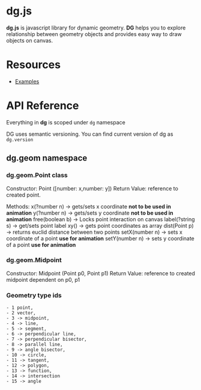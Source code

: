 # dg.js
**dg.js** is javascript library for dynamic geometry. **DG** helps you to explore relationship between 
geometry objects and provides easy way to draw objects on canvas. 

# Resources

- [Examples](http://)

# API Reference

Everything in **dg** is scoped under `dg` namespace

DG uses semantic versioning. You can find current version of dg as `dg.version`

## dg.geom namespace

### dg.geom.Point class

Constructor: Point ([number: x,number: y])
Return Value: reference to created point.

Methods:
	x(?number n) -> gets/sets x coordinate **not to be used in animation**
	y(?number n) -> gets/sets y coordinate **not to be used in animation**
	free(boolean b) -> Locks point interaction on canvas
	label(?string s) -> get/sets point label
	xy() -> gets point coordinates as array
	dist(Point p) -> returns euclid distance between two points
	setX(number n) -> sets x coordinate of a point **use for animation**
	setY(number n) -> sets y coordinate of a point **use for animation**

### dg.geom.Midpoint

Constructor: Midpoint (Point p0, Point p1)
Return Value: reference to created midpoint dependent on p0, p1

### Geometry type ids
	- 1 point, 
	- 2 vector,
	- 3 -> midpoint,
	- 4 -> line,
	- 5 -> segment,
	- 6 -> perpendicular line,
	- 7 -> perpendicular bisector,
	- 8 -> parallel line,
	- 9 -> angle bisector,
	- 10 -> circle,
	- 11 -> tangent,
	- 12 -> polygon,
	- 13 -> function,
	- 14 -> intersection
	- 15 -> angle
